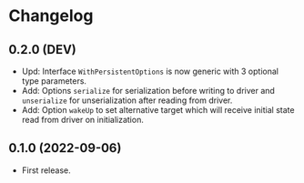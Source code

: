 # Changelog

## 0.2.0 (DEV)

- Upd: Interface `WithPersistentOptions` is now generic with 3 optional type
  parameters.
- Add: Options `serialize` for serialization before writing to driver and
  `unserialize` for unserialization after reading from driver.
- Add: Option `wakeUp` to set alternative target which will receive initial
  state read from driver on initialization.

## 0.1.0 (2022-09-06)

- First release.
